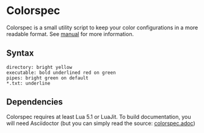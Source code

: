 # Colorspec

Colorspec is a small utility script to keep your color configurations
in a more readable format. See [manual](docs/colorspec.adoc) for more
information.

## Syntax

```
directory: bright yellow
executable: bold underlined red on green
pipes: bright green on default
*.txt: underline
```

## Dependencies

Colorspec requires at least Lua 5.1 or LuaJit.
To build documentation, you will need Asciidoctor
(but you can simply read the source: [colorspec.adoc](docs/colorspec.adoc))

